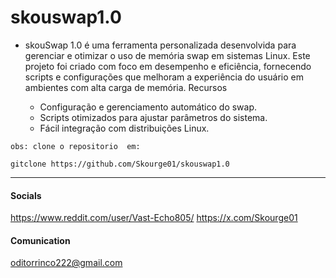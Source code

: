 # skouswap1.0

- skouSwap 1.0 é uma ferramenta personalizada desenvolvida para gerenciar e otimizar o uso de memória swap em sistemas Linux. Este projeto foi criado com foco em desempenho e eficiência, fornecendo scripts e configurações que melhoram a experiência do usuário em ambientes com alta carga de memória.
Recursos

    - Configuração e gerenciamento automático do swap.
    - Scripts otimizados para ajustar parâmetros do sistema.
    - Fácil integração com distribuições Linux.

 `obs: clone o repositorio  em:`
```
gitclone https://github.com/Skourge01/skouswap1.0
```
- - - 
#### Socials 
https://www.reddit.com/user/Vast-Echo805/
https://x.com/Skourge01
#### Comunication 
oditorrinco222@gmail.com 
